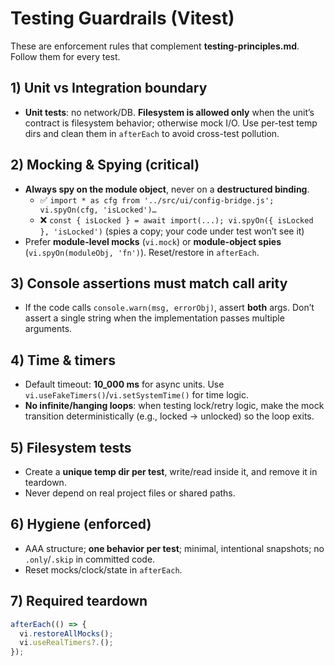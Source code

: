# Testing Guardrails (Vitest)

These are enforcement rules that complement **testing-principles.md**. Follow them for every test.

## 1) Unit vs Integration boundary

- **Unit tests**: no network/DB. **Filesystem is allowed only** when the unit’s contract is filesystem behavior; otherwise mock I/O. Use per-test temp dirs and clean them in `afterEach` to avoid cross-test pollution.

## 2) Mocking & Spying (critical)

- **Always spy on the module object**, never on a **destructured binding**.
  - ✅ `import * as cfg from '../src/ui/config-bridge.js'; vi.spyOn(cfg, 'isLocked')…`
  - ❌ `const { isLocked } = await import(...); vi.spyOn({ isLocked }, 'isLocked')` (spies a copy; your code under test won’t see it)
- Prefer **module-level mocks** (`vi.mock`) or **module-object spies** (`vi.spyOn(moduleObj, 'fn')`). Reset/restore in `afterEach`.

## 3) Console assertions must match call arity

- If the code calls `console.warn(msg, errorObj)`, assert **both** args. Don’t assert a single string when the implementation passes multiple arguments.

## 4) Time & timers

- Default timeout: **10_000 ms** for async units. Use `vi.useFakeTimers()`/`vi.setSystemTime()` for time logic.
- **No infinite/hanging loops**: when testing lock/retry logic, make the mock transition deterministically (e.g., locked → unlocked) so the loop exits.

## 5) Filesystem tests

- Create a **unique temp dir per test**, write/read inside it, and remove it in teardown.
- Never depend on real project files or shared paths.

## 6) Hygiene (enforced)

- AAA structure; **one behavior per test**; minimal, intentional snapshots; no `.only`/`.skip` in committed code.
- Reset mocks/clock/state in `afterEach`.

## 7) Required teardown

```js
afterEach(() => {
  vi.restoreAllMocks();
  vi.useRealTimers?.();
});
```
